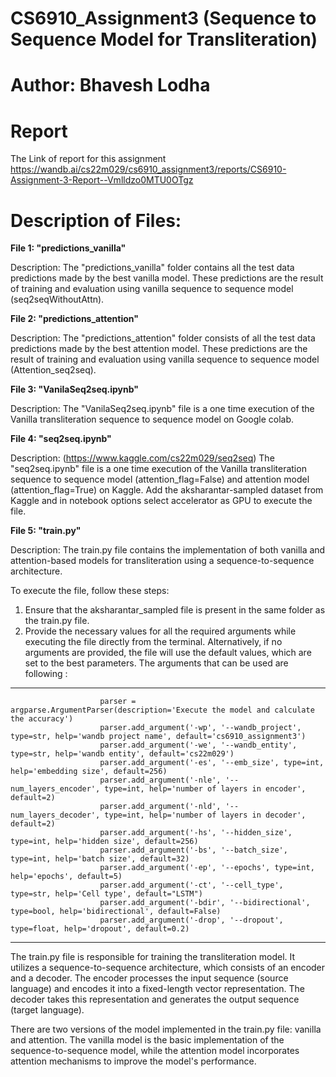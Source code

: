 # CS6910_Assignment3 (Sequence to Sequence Model for Transliteration)
# Author: Bhavesh Lodha

# Report
The Link of report for this assignment https://wandb.ai/cs22m029/cs6910_assignment3/reports/CS6910-Assignment-3-Report--Vmlldzo0MTU0OTgz

# Description of Files:
**File 1: "predictions_vanilla"**

Description:
The "predictions_vanilla" folder contains all the test data predictions made by the best vanilla model. These predictions are the result of training and evaluation using vanilla sequence to sequence model (seq2seqWithoutAttn).

**File 2: "predictions_attention"**

Description:
The "predictions_attention" folder consists of all the test data predictions made by the best attention model. These predictions are the result of training and evaluation using vanilla sequence to sequence model (Attention_seq2seq).

**File 3: "VanilaSeq2seq.ipynb"**

Description:
The "VanilaSeq2seq.ipynb" file is a one time execution of the Vanilla transliteration sequence to sequence model on Google colab.

**File 4: "seq2seq.ipynb"**

Description: (https://www.kaggle.com/cs22m029/seq2seq)
The "seq2seq.ipynb" file is a one time execution of the Vanilla transliteration sequence to sequence model (attention_flag=False) and attention model (attention_flag=True) on Kaggle.
Add the aksharantar-sampled dataset from Kaggle and in notebook options select accelerator as GPU to execute the file.


**File 5: "train.py"**

Description:
The train.py file contains the implementation of both vanilla and attention-based models for transliteration using a sequence-to-sequence architecture. 

To execute the file, follow these steps:
1. Ensure that the aksharantar_sampled file is present in the same folder as the train.py file.
2. Provide the necessary values for all the required arguments while executing the file directly from the terminal. Alternatively, if no arguments are provided, the file will use the default values, which are set to the best parameters. The arguments that can be used are following :
____________________________________________________________________________________________________________________________________________________________________________
                        parser = argparse.ArgumentParser(description='Execute the model and calculate the accuracy')
                        parser.add_argument('-wp', '--wandb_project', type=str, help='wandb project name', default='cs6910_assignment3')
                        parser.add_argument('-we', '--wandb_entity', type=str, help='wandb entity', default='cs22m029')
                        parser.add_argument('-es', '--emb_size', type=int, help='embedding size', default=256)
                        parser.add_argument('-nle', '--num_layers_encoder', type=int, help='number of layers in encoder', default=2)
                        parser.add_argument('-nld', '--num_layers_decoder', type=int, help='number of layers in decoder', default=2)
                        parser.add_argument('-hs', '--hidden_size', type=int, help='hidden size', default=256)
                        parser.add_argument('-bs', '--batch_size', type=int, help='batch size', default=32)
                        parser.add_argument('-ep', '--epochs', type=int, help='epochs', default=5)
                        parser.add_argument('-ct', '--cell_type', type=str, help='Cell type', default="LSTM")
                        parser.add_argument('-bdir', '--bidirectional', type=bool, help='bidirectional', default=False)
                        parser.add_argument('-drop', '--dropout', type=float, help='dropout', default=0.2)
____________________________________________________________________________________________________________________________________________________________________________

The train.py file is responsible for training the transliteration model. It utilizes a sequence-to-sequence architecture, which consists of an encoder and a decoder. The encoder processes the input sequence (source language) and encodes it into a fixed-length vector representation. The decoder takes this representation and generates the output sequence (target language).

There are two versions of the model implemented in the train.py file: vanilla and attention. The vanilla model is the basic implementation of the sequence-to-sequence model, while the attention model incorporates attention mechanisms to improve the model's performance.

